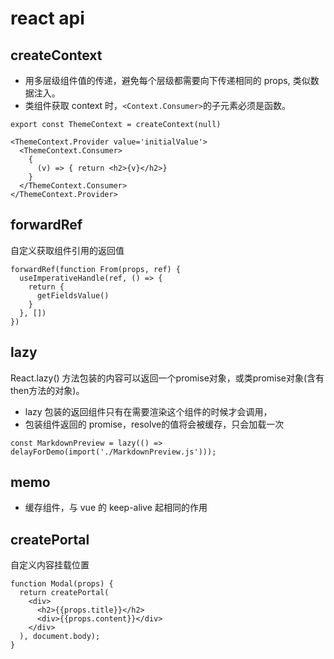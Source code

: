 # react api

## createContext
- 用多层级组件值的传递，避免每个层级都需要向下传递相同的 props, 类似数据注入。
- 类组件获取 context 时，`<Context.Consumer>`的子元素必须是函数。

```tsx
export const ThemeContext = createContext(null)

<ThemeContext.Provider value='initialValue'>
  <ThemeContext.Consumer>
    {
      (v) => { return <h2>{v}</h2>}
    } 
  </ThemeContext.Consumer>
</ThemeContext.Provider>
```

## forwardRef
自定义获取组件引用的返回值
```tsx
forwardRef(function From(props, ref) {
  useImperativeHandle(ref, () => {
    return {
      getFieldsValue()
    }
  }, [])
})
```

## lazy
React.lazy() 方法包装的内容可以返回一个promise对象，或类promise对象(含有then方法的对象)。
- lazy 包装的返回组件只有在需要渲染这个组件的时候才会调用，
- 包装组件返回的 promise，resolve的值将会被缓存，只会加载一次
```tsx
const MarkdownPreview = lazy(() => delayForDemo(import('./MarkdownPreview.js')));
```

## memo
- 缓存组件，与 vue 的 keep-alive 起相同的作用


## createPortal
自定义内容挂载位置

```tsx
function Modal(props) {
  return createPortal(
    <div>
      <h2>{{props.title}}</h2>
      <div>{{props.content}}</div>
    </div>
  ), document.body);
}
```